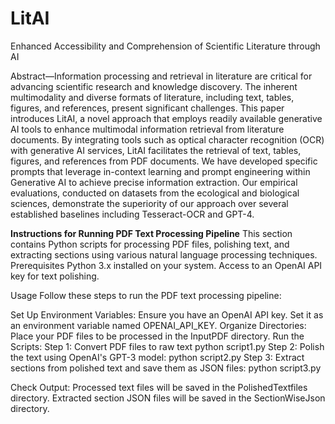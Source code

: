 # LitAI
Enhanced Accessibility and Comprehension of Scientific Literature through AI 

Abstract—Information processing and retrieval in literature
are critical for advancing scientific research and knowledge
discovery. The inherent multimodality and diverse formats of
literature, including text, tables, figures, and references, present
significant challenges. This paper introduces LitAI, a novel
approach that employs readily available generative AI tools to
enhance multimodal information retrieval from literature documents. By integrating tools such as optical character recognition
(OCR) with generative AI services, LitAI facilitates the retrieval
of text, tables, figures, and references from PDF documents. We
have developed specific prompts that leverage in-context learning
and prompt engineering within Generative AI to achieve precise
information extraction. Our empirical evaluations, conducted on
datasets from the ecological and biological sciences, demonstrate
the superiority of our approach over several established baselines
including Tesseract-OCR and GPT-4.


**Instructions for Running PDF Text Processing Pipeline**
This section contains Python scripts for processing PDF files, polishing text, and extracting sections using various natural language processing techniques.
Prerequisites
    Python 3.x installed on your system.
    Access to an OpenAI API key for text polishing.

Usage
Follow these steps to run the PDF text processing pipeline:

Set Up Environment Variables:
Ensure you have an OpenAI API key. Set it as an environment variable named OPENAI_API_KEY.
Organize Directories:
Place your PDF files to be processed in the InputPDF directory.
Run the Scripts:
Step 1: Convert PDF files to raw text 
        python script1.py
Step 2: Polish the text using OpenAI's GPT-3 model:
        python script2.py
Step 3: Extract sections from polished text and save them as JSON files:
        python script3.py
        
Check Output:
Processed text files will be saved in the PolishedTextfiles directory.
Extracted section JSON files will be saved in the SectionWiseJson directory.




